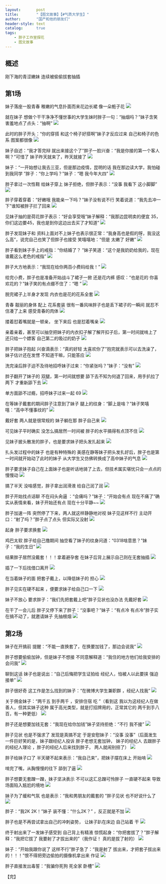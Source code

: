 ```yaml
---
layout:       post
title:        "【图文故事】【#气质大学生】"
author:       "国产和他的朋友们"
header-style: text
catalog:      true
tags:
    - 胖子工作室探花
    - 图文故事
---
```


## 概述

刚下海的青涩嫩妹 连续被偷偷拔套抽插

## 第1场

妹子落座一股青春 稚嫩的气息扑面而来花边长裙 像一朵栀子花 
![](https://t.tmh7.app/tupian/forum/202410/18/112829a4s1lrw45zdiwd1i.gif)

就在妹子 想做个干干净净不懂世事的大学生妹时胖子一句：“抽烟吗？”妹子含笑 害羞地点了点头：“抽啊”
![](https://t.tmh7.app/tupian/forum/202410/18/112830mfco7v7slo6u80m0.gif)

此时的胖子开头：“你的穿搭 和这个椅子好搭啊”妹子才反应过来 自己和椅子的色系 图案都很像
![](https://t.tmh7.app/tupian/forum/202410/18/112831n4jiuo4lj6jss4dj.gif)

妹子自述：“我才答完辩 就出来接这个了”胖子一脸兴奋：“我是你接的第一个客人啊？”可惜了 妹子昨天就来了，昨天就接了
![](https://t.tmh7.app/tupian/forum/202410/18/112833emaa3jbh5ebh5ahh.gif)

妹子：“一开始想让我去三亚，但是那边疫情，昆明的话 我在那边读大学，我怕碰到我同学 ”胖子：“你上学吗？”妹子：“嗯 我今年大四”
![](https://t.tmh7.app/tupian/forum/202410/18/112834oixciji9rjxk9qr6.gif)

胖子拿过一次性鞋 给妹子穿上 妹子拒绝，但胖子表示：“没事 我看下 这小脚脚”
![](https://t.tmh7.app/tupian/forum/202410/18/112836i9hjjeys44jnyjxj.gif)

胖子穿着穿着：“好嫩哦 我能亲一下吗？”妹子没有说不行 笑着说道：“我先去冲一下”谁知被胖子拦了回来
![](https://t.tmh7.app/tupian/forum/202410/18/112839dv72fs372edeeehf.gif)

见妹子抽的是荷花胖子表示：“好会享受哦”妹子解释：“我那边昆明卖的便宜 35，你们这边要45，我也是到你这边出去买了才知道”
![](https://t.tmh7.app/tupian/forum/202410/18/112846h0ccksllkclw1vp9.gif)

胖子发现妹子和 资料上面对不上妹子也表示很正常：“我身高也是假的呀，我没这么高”，说完自己也笑了但胖子也接受 笑嘻嘻地：“但是 太嫩了 好嫩”
![](https://t.tmh7.app/tupian/forum/202410/18/112901ph37lpur8e8phph8.gif)

胖子看到妹子手上的戒指：“你结婚了？ ”妹子笑道：“这个是我奶奶给我的，现在谁戴这么老色的戒指”
![](https://t.tmh7.app/tupian/forum/202410/18/112909uvuuzmsf1vwv1oz5.gif)

胖子大方地表示：“我现在给你两百小费码给我！”
![](https://t.tmh7.app/tupian/forum/202410/18/112934j11okgk0nn1j24jw.gif)

给完小费，胖子也是准备开始战斗了裙子一掀 还是花内裤 感叹：“也是花的 你喜欢花的？”妹子笑的有点绷不住了：“嗯 ”
![](https://t.tmh7.app/tupian/forum/202410/18/112945ynbeqe1dzfx01ene.gif)

脱完裙子上半身才发现 内衣也是花的花系全套
![](https://t.tmh7.app/tupian/forum/202410/18/112958uvf4sqfb84f8r4c5.gif)

青春 靓丽的身体 配上 花系套装 很有一番风味胖子也是丢下裙子的一瞬间 就忍不住凑了上来 感受青春的肉体
![](https://t.tmh7.app/tupian/forum/202410/18/113018l7oo3n1adbeuz3s5.gif)

搂着怼着嘴就是一顿亲， 坐下来后 也是怼着嘴亲
![](https://t.tmh7.app/tupian/forum/202410/18/113029hp18kzro216j1ee8.gif)

亲着亲着，甚至可以抽空把妹子的内衣扣子解了解开扣子后，第一时间就啃上了 还只给一个嫖客 自己第二的吸过的奶子
![](https://t.tmh7.app/tupian/forum/202410/18/113033eo6x67m0a7azicol.gif)

胖子把妹子抱起 兴奋滴表示：“真的好轻 太喜欢你了”抱完就表示可以去洗澡了，妹子估计还在发愣 不知道干嘛，只能答应
![](https://t.tmh7.app/tupian/forum/202410/18/113037ddkn9e9sk5dc6yx5.gif)

洗完澡后胖子迫不及待地招呼妹子过来：“你紧张吗？”妹子：“没有”
![](https://t.tmh7.app/tupian/forum/202410/18/113043vtgm03aitzcmvmim.gif)

胖子翻开了妹子的 双腿，第一时间就想要 舔下去不知为何退了回来，用手扒拉了两下 才重新舔下去
![](https://t.tmh7.app/tupian/forum/202410/18/113049zl308t1tf1a9f0g8.gif)

单方面舔不过瘾，招呼妹子过来一起 69
![](https://t.tmh7.app/tupian/forum/202410/18/113055mxfdvf1v1dphbpjm.gif)

在等妹子戴套的期间胖子注意到了妹子 腿上的纹身：“脚上是啥？”妹子笑嘻嘻：“高中不懂事纹的”
![](https://t.tmh7.app/tupian/forum/202410/18/113102ed8t6vqq9eiidzqu.gif)

戴好套 两人就是很常规的 妹子躺在那 胖子自己来
![](https://t.tmh7.app/tupian/forum/202410/18/113110jbiqypqnbunnqyfv.gif)

可见妹子平时确实 没怎么搞居然一时间被 胖子的水平搞得有点顶不住
![](https://t.tmh7.app/tupian/forum/202410/18/113121zlshsdueersulv5u.gif)

见妹子披头散发的胖子，也是要求妹子把头发扎起来
![](https://t.tmh7.app/tupian/forum/202410/18/113128tdv9v5vbevdzkqfr.gif)

扎头发过程中的妹子 也是有种特殊的 美感在静等妹子把头发扎好后，胖子也是第一时间就开始动了此时的妹子 从大学生又仿佛转换成了高中妹子的气息
![](https://t.tmh7.app/tupian/forum/202410/18/113133wbez1bggmrz1wxiz.gif)

胖子要求妹子自己在上面妹子也是听话地骑了上去，但技术属实堪忧只会一点点的慢慢动
![](https://t.tmh7.app/tupian/forum/202410/18/113140i7y5uuf9vtc1f9f5.gif)

搞了半天 没啥感觉，胖子拿出润滑液 给自己润了润
![](https://t.tmh7.app/tupian/forum/202410/18/113152neeb2l7a72zo9rer.gif)

胖子开始找点话聊 不在闷头肏逼 ：“会痛吗？”妹子：“开始会有点 现在不痛了”确实从表情来看，妹子开始还有点 现在十分平静~~
![](https://t.tmh7.app/tupian/forum/202410/18/113201jqq4s04484rksmh7.gif)

胖子加速一阵 突然停了下来，两人就这样静静地对视 妹子见这样不行 主动开口：“射了吗？”胖子点了点头 但实际又没射
![](https://t.tmh7.app/tupian/forum/202410/18/113211lqonszs21ceenn22.gif)

起身 胖子要求换套
![](https://t.tmh7.app/tupian/forum/202410/18/113216iww2j0xiuj0uz887.gif)

鸡巴太软 胖子给自己撸期间 抽空看了妹子的纹身问道：“0318啥意思？”妹子：“我的生日”
![](https://t.tmh7.app/tupian/forum/202410/18/113222aprp9pmjyjrfjy6p.gif)

结果胖子居然没戴套！！！拿着避孕套 在妹子后背上展示自己则在无套抽插
![](https://t.tmh7.app/tupian/forum/202410/18/113226udodzoiazvg8vvap.gif)

插了一下后找借口离开 
![](https://t.tmh7.app/tupian/forum/202410/18/113231f1z1wz0ikp3cwkst.gif)

在当着妹子的面 把套子戴上，以降低妹子的 担心
![](https://t.tmh7.app/tupian/forum/202410/18/113236j0bylrkrrt1bz203.gif)

胖子见实在硬不起来 ，便要求妹子给自己口一下
![](https://t.tmh7.app/tupian/forum/202410/18/113242owyyhhendxyfzyfq.gif)

妹子不放心 要求胖子：“我们先把套戴上吧”胖子见状也没办法 先戴好套
![](https://t.tmh7.app/tupian/forum/202410/18/113246twtu7uuu0abumemb.gif)

在干了一会儿后 胖子又停下来了胖子：“没事吧？”妹子：“有点冷 有点冷”胖子实在搞不动了，就邀请妹子 先抽根烟
![](https://t.tmh7.app/tupian/forum/202410/18/113252ws152m5geu1e3dgy.gif)

## 第2场

妹子在开搞前 提醒：“不能一直换套了，在换要加钱了，那边会说我”
![](https://t.tmh7.app/tupian/forum/202410/18/113257wdbbmchxdhdmgh7o.gif)

胖子想要偷偷加钟，但是妹子不想接 不同意解释道：“我住的地方他们给我安排的 会问我”
![](https://t.tmh7.app/tupian/forum/202410/18/113307awvyqlss9v9jxqsv.gif)

聊到这话 妹子也是说出：“自己后悔把学生证拍给 经纪人，怕被人以此要挟 强迫接单”
![](https://t.tmh7.app/tupian/forum/202410/18/113315yyulg356gx3kak8g.gif)

胖子很好奇 这工作是怎么找到的妹子：“在微博大学生兼职群 ，经纪人找我”
![](https://t.tmh7.app/tupian/forum/202410/18/113323q3eh6mhhmm72onr5.gif)

关于佣金妹子：“两千五 到手两千 ，安排住宿 吃 ”（看到这 我以为这经纪人在做善人，但其实妹子这种 属于高光类型，就是打招牌用的，正常其它的 两千到手八百，有一种更低）
![](https://t.tmh7.app/tupian/forum/202410/18/113331s3k8eocj8e31l6lo.gif)

胖子还是想要加钱无套：“我现在给你加钱”妹子坚持拒绝：“不行 我不接”
![](https://t.tmh7.app/tupian/forum/202410/18/113339thpuwuv9k7hrbtcl.gif)

胖子见状 也是不强求了 发现是真搞不定 于是安慰妹子：“没事 没事”（后面发生一件巨好笑的是，妹子跟经纪人投诉 胖子老想无套加钟， 妹子的经纪人 去跟胖子的经纪人理论 ，胖子的经纪人后来找到胖子， 两人就闹别扭了）
![](https://t.tmh7.app/tupian/forum/202410/18/113346vmi494es9b9pn04s.gif)

胖子给妹子口了 半天硬不起来表示：“我自己来”，把妹子摆在床上 开始啃
![](https://t.tmh7.app/tupian/forum/202410/18/113354etbt37zc1np5z54c.gif)

啃完了嘴，从胸慢慢的往下 舔到了逼
![](https://t.tmh7.app/tupian/forum/202410/18/113401r9ozejexjqio3zqj.gif)

胖子想要无套蹭一蹭，妹子坚决表示 不可以这汇总蹭可怜胖子 一直硬不起来 导致场面陷入尴尬的境地
![](https://t.tmh7.app/tupian/forum/202410/18/113409xra39wpmtai939p3.gif)

妹子为了缓和气氛 也是表示：“我和男朋友的戴套的 ”胖子见状 也不好说什么了
![](https://t.tmh7.app/tupian/forum/202410/18/113416iuek946b4l58bqbb.gif)

胖子：“我2K 2K！”妹子 装不懂：“什么2K？” ，反正就是不加
![](https://t.tmh7.app/tupian/forum/202410/18/113423rm1ne5q3rm4nu3q5.gif)

胖子也是不再尝试拿出自己的冲刺姿势， 让妹子趴在床边 自己站着 干
![](https://t.tmh7.app/tupian/forum/202410/18/113430lmdiamf5x58ie8ii.gif)

终于射出来了一发妹子感受到 自己背上有精液 惊慌起身：“你把套拔了？”胖子解释：“我把它拔了 我要射了才拔出来的”（我作证！ 真的是拔了射的）
![](https://t.tmh7.app/tupian/forum/202410/18/113438wx02t7tk0tzzcxge.gif)

妹子：“开始我跟你说了 这样不行”胖子急了：“我是射了 拔出来，才把套子拔出来的！！！”恨不得把旁边偷拍的摄像机拿出来 作证
![](https://t.tmh7.app/tupian/forum/202410/18/113445s11wy1n0ycioru0w.gif)

胖子直接发出毒誓：“我骗你死狗 死全家 卧槽”
![](https://t.tmh7.app/tupian/forum/202410/18/113454aj7irb51ba04idzh.gif)



【完】